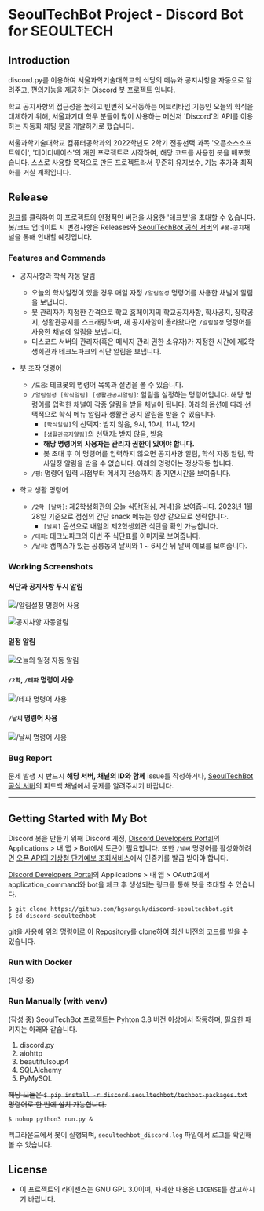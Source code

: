 # SeoulTechBot Project - Discord Bot for SEOULTECH
## Introduction
discord.py를 이용하여 서울과학기술대학교의 식당의 메뉴와 공지사항을 자동으로 알려주고, 편의기능을 제공하는 Discord 봇 프로젝트 입니다.

학교 공지사항의 접근성을 높히고 빈번히 오작동하는 에브리타임 기능인 오늘의 학식을 대체하기 위해, 서울과기대 학우 분들이 많이 사용하는 메신저 'Discord'의 API를 이용하는 자동화 채팅 봇을 개발하기로 했습니다.

서울과학기술대학교 컴퓨터공학과의 2022학년도 2학기 전공선택 과목 '오픈소스소프트웨어', '데이터베이스'의 개인 프로젝트로 시작하여, 해당 코드를 사용한 봇을 배포했습니다.
스스로 사용할 목적으로 만든 프로젝트라서 꾸준히 유지보수, 기능 추가와 최적화를 거칠 계획입니다.


## Release
[링크]()를 클릭하여 이 프로젝트의 안정적인 버전을 사용한 '테크봇'을 초대할 수 있습니다.
봇/코드 업데이트 시 변경사항은 Releases와 [SeoulTechBot 공식 서버](https://discord.gg/wRXRHB7mr6)의 `#봇-공지`채널을 통해 안내할 예정입니다.


### Features and Commands
* 공지사항과 학식 자동 알림
  * 오늘의 학사일정이 있을 경우 매일 자정 `/알림설정` 명령어를 사용한 채널에 알림을 보냅니다.
  * 봇 관리자가 지정한 간격으로 학교 홈페이지의 학교공지사항, 학사공지, 장학공지, 생활관공지를 스크래핑하며, 새 공지사항이 올라왔다면 `/알림설정` 명령어를 사용한 채널에 알림을 보냅니다.
  * 디스코드 서버의 관리자(혹은 메세지 관리 권한 소유자)가 지정한 시간에 제2학생회관과 테크노파크의 식단 알림을 보냅니다.


* 봇 조작 명령어
  * `/도움`: 테크봇의 명령어 목록과 설명을 볼 수 있습니다.
  * `/알림설정 [학식알림] [생활관공지알림]`: 알림을 설정하는 명령어입니다. 해당 명령어를 입력한 채널이 각종 알림을 받을 채널이 됩니다.
    아래의 옵션에 따라 선택적으로 학식 메뉴 알림과 생활관 공지 알림을 받을 수 있습니다.
    * `[학식알림]`의 선택지: 받지 않음, 9시, 10시, 11시, 12시
    * `[생활관공지알림]`의 선택지: 받지 않음, 받음
    * **해당 명령어의 사용자는 관리자 권한이 있어야 합니다.**
    * 봇 초대 후 이 명령어를 입력하지 않으면 공지사항 알림, 학식 자동 알림, 학사일정 알림을 받을 수 없습니다. 아래의 명령어는 정상작동 합니다.
  * `/핑`: 명령어 입력 시점부터 메세지 전송까지 총 지연시간을 보여줍니다.


* 학교 생활 명령어
  * `/2학 [날짜]`: 제2학생회관의 오늘 식단(점심, 저녁)을 보여줍니다. 2023년 1월 28일 기준으로 점심의 간단 snack 메뉴는 항상 같으므로 생략합니다.
    * `[날짜]` 옵션으로 내일의 제2학생회관 식단을 확인 가능합니다.
  * `/테파`: 테크노파크의 이번 주 식단표를 이미지로 보여줍니다.
  * `/날씨`: 캠퍼스가 있는 공릉동의 날씨와 1 ~ 6시간 뒤 날씨 예보를 보여줍니다.


### Working Screenshots
#### 식단과 공지사항 푸시 알림
![/알림설정 명령어 사용](https://user-images.githubusercontent.com/113516890/210235310-7ca6037d-9979-40d5-828e-a04b8b5c59dd.png)

![공지사항 자동알림](https://user-images.githubusercontent.com/113516890/210235400-d9f9caa9-1e2e-4f36-a309-ae18b73eb85c.png)

#### 일정 알림
![오늘의 일정 자동 알림](https://user-images.githubusercontent.com/113516890/217039793-aaa4d150-f5fc-4881-af2c-e1735adcc5a0.png)

#### `/2학`, `/테파` 명령어 사용
![/테파 명령어 사용](https://user-images.githubusercontent.com/113516890/210235490-47ab2ff2-5b1c-437c-9df0-8c69d29d4b4c.png)

#### `/날씨` 명령어 사용
![/날씨 명령어 사용](https://user-images.githubusercontent.com/113516890/210235614-51a4259c-2635-4dae-b11b-030b99352573.png)

### Bug Report
문제 발생 시 반드시 **해당 서버, 채널의 ID와 함께** issue를 작성하거나, [SeoulTechBot 공식 서버](https://discord.gg/wRXRHB7mr6)의 피드백 채널에서 문제를 알려주시기 바랍니다.

---
## Getting Started with My Bot
Discord 봇을 만들기 위해 Discord 계정, [Discord Developers Portal](https://discord.com/developers/)의 Applications > 내 앱 > Bot에서 토큰이 필요합니다.
또한 `/날씨` 명령어를 활성화하려면 [오픈 API의 기상청 단기예보 조회서비스](https://www.data.go.kr/data/15084084/openapi.do)에서 인증키를 발급 받아야 합니다.

[Discord Developers Portal](https://discord.com/developers/)의 Applications > 내 앱 > OAuth2에서 application_command와 bot을 체크 후 생성되는 링크를 통해 봇을 초대할 수 있습니다.

```shell
$ git clone https://github.com/hgsanguk/discord-seoultechbot.git
$ cd discord-seoultechbot
```
git을 사용해 위의 명령어로 이 Repository를 clone하여 최신 버전의 코드를 받을 수 있습니다.

### Run with Docker
(작성 중)

### Run Manually (with venv)
(작성 중)
SeoulTechBot 프로젝트는 Pyhton 3.8 버전 이상에서 작동하며, 필요한 패키지는 아래와 같습니다.

1. discord.py
2. aiohttp
3. beautifulsoup4
4. SQLAlchemy
5. PyMySQL

~~해당 모듈은 `$ pip install -r discord-seoultechbot/techbot-packages.txt` 명령어로 한 번에 설치 가능합니다.~~


```shell
$ nohup python3 run.py &
```
백그라운드에서 봇이 실행되며, `seoultechbot_discord.log` 파일에서 로그를 확인해볼 수 있습니다.


## License
* 이 프로젝트의 라이센스는 GNU GPL 3.0이며, 자세한 내용은 `LICENSE`를 참고하시기 바랍니다.